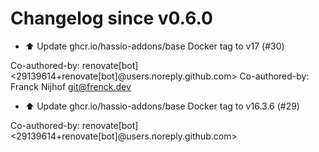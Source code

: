 # Changelog since v0.6.0
- ⬆️ Update ghcr.io/hassio-addons/base Docker tag to v17 (#30)

Co-authored-by: renovate[bot] <29139614+renovate[bot]@users.noreply.github.com>
Co-authored-by: Franck Nijhof <git@frenck.dev> 
- ⬆️ Update ghcr.io/hassio-addons/base Docker tag to v16.3.6 (#29)

Co-authored-by: renovate[bot] <29139614+renovate[bot]@users.noreply.github.com> 
